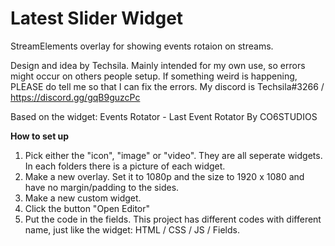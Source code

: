 # Latest Slider Widget
StreamElements overlay for showing events rotaion on streams.

Design and idea by Techsila. Mainly intended for my own use, so errors might occur on others people setup. If something weird is happening, PLEASE do tell me so that I can fix the errors. My discord is Techsila#3266 / https://discord.gg/gqB9guzcPc

Based on the widget: Events Rotator - Last Event Rotator By CO6STUDIOS

**How to set up**
1. Pick either the "icon", "image" or "video". They are all seperate widgets. In each folders there is a picture of each widget.
2. Make a new overlay. Set it to 1080p and the size to 1920 x 1080 and have no margin/padding to the sides.
3. Make a new custom widget.
4. Click the button "Open Editor"
5. Put the code in the fields. This project has different codes with different name, just like the widget: HTML / CSS / JS / Fields.
